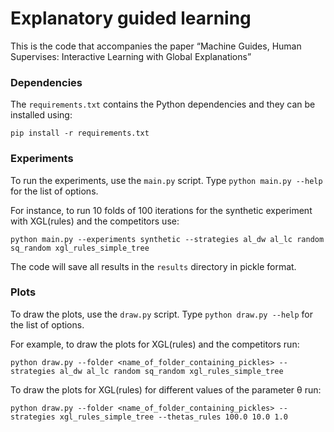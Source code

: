 # Explanatory guided learning

This is the code that accompanies the paper “Machine Guides, Human Supervises: Interactive Learning with Global Explanations”

### Dependencies
The `requirements.txt` contains the Python dependencies and they can be installed using:

```
pip install -r requirements.txt
```

### Experiments

To run the experiments, use the `main.py` script. Type `python main.py --help` for the list of options.

For instance, to run 10 folds of 100 iterations for the synthetic experiment with XGL(rules) and the competitors use:
```
python main.py --experiments synthetic --strategies al_dw al_lc random sq_random xgl_rules_simple_tree
```

The code will save all results in the `results` directory in pickle format.

### Plots
To draw the plots, use the `draw.py` script. Type `python draw.py --help` for the list of options.

For example, to draw the plots for XGL(rules) and the competitors run:
```
python draw.py --folder <name_of_folder_containing_pickles> --strategies al_dw al_lc random sq_random xgl_rules_simple_tree
```
To draw the plots for XGL(rules) for different values of the parameter θ run:
 ```
python draw.py --folder <name_of_folder_containing_pickles> --strategies xgl_rules_simple_tree --thetas_rules 100.0 10.0 1.0
```
